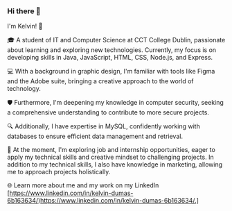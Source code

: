### Hi there 👋
 I'm Kelvin! 🚀

🎓 A student of IT and Computer Science at CCT College Dublin, passionate about learning and exploring new technologies. Currently, my focus is on developing skills in Java, JavaScript, HTML, CSS, Node.js, and Express.

💻 With a background in graphic design, I'm familiar with tools like Figma and the Adobe suite, bringing a creative approach to the world of technology.

🛡️ Furthermore, I'm deepening my knowledge in computer security, seeking a comprehensive understanding to contribute to more secure projects.

🔍 Additionally, I have expertise in MySQL, confidently working with databases to ensure efficient data management and retrieval.

🚀 At the moment, I'm exploring job and internship opportunities, eager to apply my technical skills and creative mindset to challenging projects. In addition to my technical skills, I also have knowledge in marketing, allowing me to approach projects holistically.


🌐 Learn more about me and my work on my  LinkedIn [https://www.linkedin.com/in/kelvin-dumas-6b163634/)https://www.linkedin.com/in/kelvin-dumas-6b163634/.]





